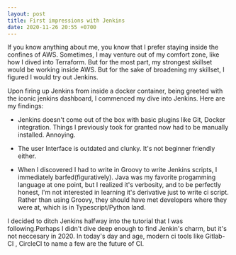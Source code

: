 ```yaml
---
layout: post
title: First impressions with Jenkins
date: 2020-11-26 20:55 +0700
---
```


If you know anything about me, you know that I prefer staying inside the confines of AWS. Sometimes, I may venture out of my comfort zone, like how I dived into Terraform. But for the most part, my strongest skillset would be working inside AWS. But for the sake of broadening my skillset, I figured I would try out Jenkins. 

Upon firing up Jenkins from inside a docker container, being greeted with the iconic jenkins dashboard, I commenced my dive into Jenkins. Here are my findings: 

- Jenkins doesn't come out of the box with basic plugins like Git, Docker integration. Things I previously took for granted now had to be manually installed. Annoying. 

- The user Interface is outdated and clunky. It's not beginner friendly either. 

- When I discovered I had to write in Groovy to write Jenkins scripts, I immediately barfed(figuratively). Java was my favorite progamming language at one point, but I realized it's verbosity, and to be perfectly honest, I'm not interested in learning it's derivative just to write ci script.  Rather than using Groovy, they should have met developers where they were at, which is in Typescript/Python land. 

I decided to ditch Jenkins halfway into the tutorial that I was following.Perhaps I didn't dive deep enough to find Jenkin's charm, but it's not neccesary in 2020. In today's day and age, modern ci tools like Gitlab-CI , CircleCI to name a few are the future of CI. 
 





